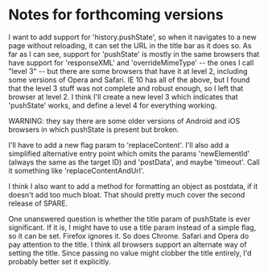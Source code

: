 # Notes for forthcoming versions

I want to add support for 'history.pushState', so when it navigates to a new
page without reloading, it can set the URL in the title bar as it does so.
As far as I can see, support for 'pushState' is mostly in the same browsers
that have support for 'responseXML' and 'overrideMimeType' -- the ones I call
"level 3" -- but there are some browsers that have it at level 2, including
some versions of Opera and Safari.  IE 10 has all of the above, but I found
that the level 3 stuff was not complete and robust enough, so I left that
browser at level 2.  I think I'll create a new level 3 which indicates that
'pushState' works, and define a level 4 for everything working.

WARNING: they say there are some older versions of Android and iOS browsers in
which pushState is present but broken.

I'll have to add a new flag param to 'replaceContent'.  I'll also add a simplified
alternative entry point which omits the params 'newElementId' (always the same as
the target ID) and 'postData', and maybe 'timeout'. Call it something like
'replaceContentAndUrl'.

I think I also want to add a method for formatting an object as postdata, if it
doesn't add too much bloat.  That should pretty much cover the second release
of SPARE.

One unanswered question is whether the title param of pushState is ever significant.
If it is, I might have to use a title param instead of a simple flag, so it can be set.
Firefox ignores it.  So does Chrome.  Safari and Opera do pay attention to the title.
I think all browsers support an alternate way of setting the title.  Since passing
no value might clobber the title entirely, I'd probably better set it explicitly.

